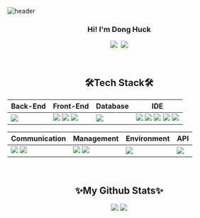 ![header](https://capsule-render.vercel.app/api?type=waving&color=0:800080,100:d496D4&height=280&section=header&text=DongHuck_Jang&fontAlign=50&fontAlignY=40&fontSize=60&fontColor=ffffff)

<h3 align="center">Hi! I'm Dong Huck </h3>

<p align="center">
  <a href="mailto:jangdh5133@gmail.com"><img src="https://img.shields.io/badge/Gmail-d14836?style=flat-square&logo=Gmail&logoColor=white"/></a>&nbsp
  <a href="https://dev-dk.notion.site/Dev-DK-38bcd929535f4a7baf5593375384a620?pvs=4"><img src="https://img.shields.io/badge/Notion-000000?style=flat-square&logo=Notion&logoColor=white"/></a>
</p>

<br>

<h2 align="center">🛠️Tech Stack🛠️</h2>

<p align="center"> 
  
| Back-End | Front-End | Database | IDE |
| --- | --- | --- | --- |
| <img src="https://img.shields.io/badge/python-3670A0?style=round-square&logo=python&logoColor=ffdd54"/> | <img src="https://img.shields.io/badge/jQuery-0769AD?style=round-square&logo=jQuery&logoColor=black"/> <img src="https://img.shields.io/badge/HTML-E34F26?style=round-square&logo=HTML5&logoColor=white"/> <img src="https://img.shields.io/badge/CSS-1572B6?style=round-square&logo=CSS3&logoColor=white"/> | <img src="https://img.shields.io/badge/MySQL-4479A1?style=round-square&logo=mysql&logoColor=white"/> | <img src="https://img.shields.io/badge/Visual Studio Code-007ACC?style=round-square&logo=visual-studio-code&logoColor=white"/> <img src="https://img.shields.io/badge/PyCharm-143?style=round-square&logo=pycharm&logoColor=black&color=black&labelColor=green"/> <img src="https://img.shields.io/badge/-DBeaver-brightgreen"/> <img src="https://img.shields.io/badge/Sourcetree-0052CC?style=round-square&logo=sourcetree&logoColor=white"/> <img src="https://img.shields.io/badge/AWS-FF9900?style=round-square&logo=amazon-aws&logoColor=white"/> |
  
</p>

<p align="center">
  
| Communication | Management | Environment | API |
| --- | --- | --- | --- |
| <img src="https://img.shields.io/badge/Slack-4A154B?style=round-square&logo=slack&logoColor=white"/> <img src="https://img.shields.io/badge/Discord-5865F2?style=round-square&logo=discord&logoColor=white"/> | <img src="https://img.shields.io/badge/Git-F05032?style=round-square&logo=git&logoColor=white"/> <img src="https://img.shields.io/badge/GitHub-181717?style=round-square&logo=github&logoColor=white"/> | <img src="https://img.shields.io/badge/Django-092E20?style=round-square&logo=django&logoColor=white"/> | <img src="https://img.shields.io/badge/REST%20API-green?style=round-square"/> |

</p>

<br>

<h2 align="center"> ✨My Github Stats✨ </h2>
<p align="center">
  <img src="https://github-readme-stats.vercel.app/api?username=DKemma33&show_icons=true"/>
  <img src="https://github-readme-stats.vercel.app/api/top-langs/?username=DKemma33&layout=compact"/>
</p>
